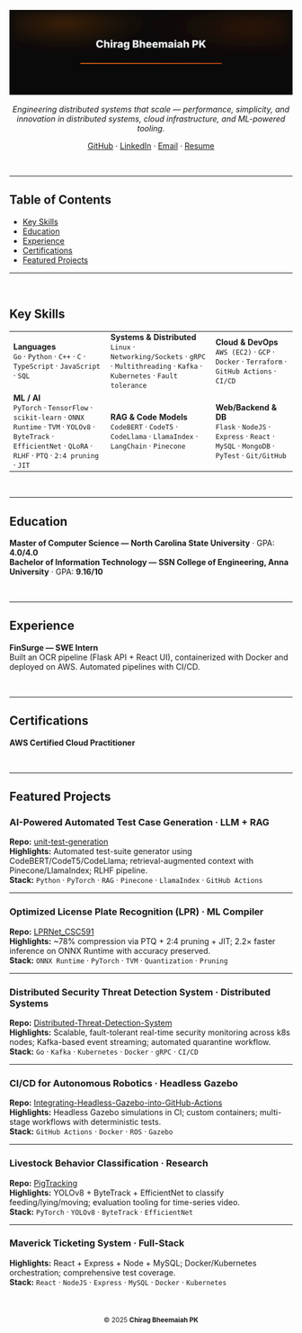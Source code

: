 <!-- Header Banner (keep your SVG minimal: name only) -->
<p align="center">
  <img src="assets/header.svg" alt="Chirag Bheemaiah PK" width="820">
</p>

<p align="center">
  <em>Engineering distributed systems that scale — performance, simplicity, and innovation in distributed systems, cloud infrastructure, and ML-powered tooling.</em>
</p>

<p align="center">
  <a href="https://github.com/chiragbheemaiah">GitHub</a> ·
  <a href="https://www.linkedin.com/in/chirag-bheemaiah/">LinkedIn</a> ·
  <a href="mailto:chirag.bheemaiah@gmail.com">Email</a> ·
  <a href="./Chirag_Bheemaiah_CV.pdf">Resume</a>
</p>

<br/>

---

## Table of Contents
- [Key Skills](#key-skills)
- [Education](#education)
- [Experience](#experience)
- [Certifications](#certifications)
- [Featured Projects](#featured-projects)

---

<br/>

## Key Skills

<table>
  <tr>
    <td>
      <strong>Languages</strong><br/>
      <code>Go</code> · <code>Python</code> · <code>C++</code> · <code>C</code> · <code>TypeScript</code> · <code>JavaScript</code> · <code>SQL</code>
    </td>
    <td>
      <strong>Systems & Distributed</strong><br/>
      <code>Linux</code> · <code>Networking/Sockets</code> · <code>gRPC</code> · <code>Multithreading</code> · <code>Kafka</code> · <code>Kubernetes</code> · <code>Fault tolerance</code>
    </td>
    <td>
      <strong>Cloud & DevOps</strong><br/>
      <code>AWS (EC2)</code> · <code>GCP</code> · <code>Docker</code> · <code>Terraform</code> · <code>GitHub Actions</code> · <code>CI/CD</code>
    </td>
  </tr>
  <tr>
    <td>
      <strong>ML / AI</strong><br/>
      <code>PyTorch</code> · <code>TensorFlow</code> · <code>scikit-learn</code> · <code>ONNX Runtime</code> · <code>TVM</code> · <code>YOLOv8</code> · <code>ByteTrack</code> · <code>EfficientNet</code> · <code>QLoRA</code> · <code>RLHF</code> · <code>PTQ</code> · <code>2:4 pruning</code> · <code>JIT</code>
    </td>
    <td>
      <strong>RAG & Code Models</strong><br/>
      <code>CodeBERT</code> · <code>CodeT5</code> · <code>CodeLlama</code> · <code>LlamaIndex</code> · <code>LangChain</code> · <code>Pinecone</code>
    </td>
    <td>
      <strong>Web/Backend & DB</strong><br/>
      <code>Flask</code> · <code>NodeJS</code> · <code>Express</code> · <code>React</code> · <code>MySQL</code> · <code>MongoDB</code> · <code>PyTest</code> · <code>Git/GitHub</code>
    </td>
  </tr>
</table>

<br/>

---

## Education

**Master of Computer Science — North Carolina State University** · GPA: <strong>4.0/4.0</strong>  
**Bachelor of Information Technology — SSN College of Engineering, Anna University** · GPA: <strong>9.16/10</strong>

<br/>

---

## Experience

**FinSurge — SWE Intern**  
Built an OCR pipeline (Flask API + React UI), containerized with Docker and deployed on AWS. Automated pipelines with CI/CD.

<br/>

---

## Certifications

**AWS Certified Cloud Practitioner**

<br/>

---

## Featured Projects

### AI-Powered Automated Test Case Generation · LLM + RAG
**Repo:** [unit-test-generation](https://github.com/chiragbheemaiah/unit-test-generation)  
**Highlights:** Automated test-suite generator using CodeBERT/CodeT5/CodeLlama; retrieval-augmented context with Pinecone/LlamaIndex; RLHF pipeline.  
**Stack:** `Python` · `PyTorch` · `RAG` · `Pinecone` · `LlamaIndex` · `GitHub Actions`

---

### Optimized License Plate Recognition (LPR) · ML Compiler
**Repo:** [LPRNet_CSC591](https://github.com/chiragbheemaiah/LPRNet_CSC591)  
**Highlights:** ~78% compression via PTQ + 2:4 pruning + JIT; 2.2× faster inference on ONNX Runtime with accuracy preserved.  
**Stack:** `ONNX Runtime` · `PyTorch` · `TVM` · `Quantization` · `Pruning`

---

### Distributed Security Threat Detection System · Distributed Systems
**Repo:** [Distributed-Threat-Detection-System](https://github.com/chiragbheemaiah/Distributed-Threat-Detection-System)  
**Highlights:** Scalable, fault-tolerant real-time security monitoring across k8s nodes; Kafka-based event streaming; automated quarantine workflow.  
**Stack:** `Go` · `Kafka` · `Kubernetes` · `Docker` · `gRPC` · `CI/CD`

---

### CI/CD for Autonomous Robotics · Headless Gazebo
**Repo:** [Integrating-Headless-Gazebo-into-GitHub-Actions](https://github.com/chiragbheemaiah/Integrating-Headless-Gazebo-into-GitHub-Actions)  
**Highlights:** Headless Gazebo simulations in CI; custom containers; multi-stage workflows with deterministic tests.  
**Stack:** `GitHub Actions` · `Docker` · `ROS` · `Gazebo`

---

### Livestock Behavior Classification · Research
**Repo:** [PigTracking](https://github.com/chiragbheemaiah/PigTracking)  
**Highlights:** YOLOv8 + ByteTrack + EfficientNet to classify feeding/lying/moving; evaluation tooling for time-series video.  
**Stack:** `PyTorch` · `YOLOv8` · `ByteTrack` · `EfficientNet`

---

### Maverick Ticketing System · Full-Stack
**Highlights:** React + Express + Node + MySQL; Docker/Kubernetes orchestration; comprehensive test coverage.  
**Stack:** `React` · `NodeJS` · `Express` · `MySQL` · `Docker` · `Kubernetes`

<br/>

<p align="center">
  <sub>© 2025 <strong>Chirag Bheemaiah PK</strong></sub>
</p>
